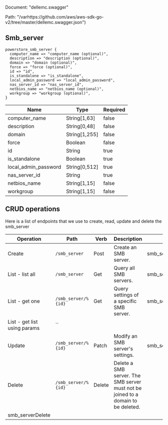Document: "dellemc.swagger"


Path: "/varhttps://github.com/aws/aws-sdk-go-v2/tree/master/dellemc.swagger.json")

## Smb_server



```puppet
powerstore_smb_server {
  computer_name => "computer_name (optional)",
  description => "description (optional)",
  domain => "domain (optional)",
  force => "force (optional)",
  id => "id",
  is_standalone => "is_standalone",
  local_admin_password => "local_admin_password",
  nas_server_id => "nas_server_id",
  netbios_name => "netbios_name (optional)",
  workgroup => "workgroup (optional)",
}
```

| Name        | Type           | Required       |
| ------------- | ------------- | ------------- |
|computer_name | String[1,63] | false |
|description | String[0,48] | false |
|domain | String[1,255] | false |
|force | Boolean | false |
|id | String | true |
|is_standalone | Boolean | true |
|local_admin_password | String[0,512] | true |
|nas_server_id | String | true |
|netbios_name | String[1,15] | false |
|workgroup | String[1,15] | false |



## CRUD operations

Here is a list of endpoints that we use to create, read, update and delete the smb_server

| Operation | Path | Verb | Description | OperationID |
| ------------- | ------------- | ------------- | ------------- | ------------- |
|Create|`/smb_server`|Post|Create an SMB server.|smb_serverCreate|
|List - list all|`/smb_server`|Get|Query all SMB servers.|smb_serverCollectionQuery|
|List - get one|`/smb_server/%{id}`|Get|Query settings of a specific SMB server.|smb_serverInstanceQuery|
|List - get list using params|``||||
|Update|`/smb_server/%{id}`|Patch|Modify an SMB server's settings.|smb_serverModify|
|Delete|`/smb_server/%{id}`|Delete|Delete a SMB server. The SMB server must not be joined to a domain to be deleted.
|smb_serverDelete|
